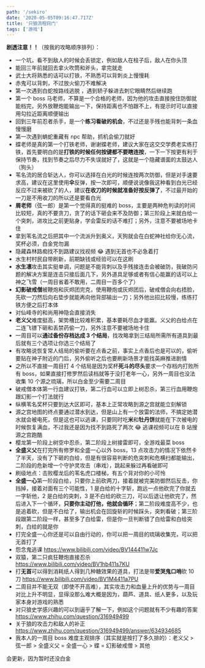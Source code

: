 ```yaml
---
path: '/sekiro'
date: '2020-05-05T09:16:47.717Z'
title: '只狼流程窍门'
tags: ['游戏']
---
```


**剧透注意！！**（按我的攻略顺序排列）：

- 一个坑，看不到敌人的时候会丢锁定，例如敌人在柱子后，敌人在你头顶
- 能回三年前就回去拿火吹筒和斧头，拿完就走
- 武士大将熟悉的话可以打铁，不熟悉可以背刺炎上慢慢耗
- 赤鬼可以背刺，不过放火偷刀不难解决
- 第一次遇到白蛇按路线逃脱 ，遇到轿子躲进去刺它眼睛然后继续跑
- 第一个 boss 马老师，不算是一个合格的老师，因为他的攻击直接按住防御就能档完，另外放鞭炮能输出一下，保持距离也不怕跟不上，有提示时可以直接用勾拉近距离顺便输出
- 回到三年前忍者杀手，是一个**练习看破的机会**，不过还是手残也能背刺一条血慢慢磨
- 第一次遇到蚺蛇重藏有 npc 帮助，抓机会偷刀就好
- 蝶老师是真的第一个打铁老师，谢谢蝶老师，建议大家在这交交学费老实练打铁，首先要明白的是**打铁的时候任何按键都不要瞎连按**，一下一下按更有利于保持节奏，找到节奏之后尽力不失误就好了，这就是一个隐藏谱面的太鼓达人（狗头）
- 苇名流的居合斩达人，你可以选择在白光的时候连按两次防御，但是对手速要求高，建议在这里使用**伞**反弹，按一次即可，顺便说说像我这种看到白光已经反应不过来被砍了的人，建议**在收刀的时候就准备好按反弹了**，不过最开始的一刀是不用收刀的所以还是要看白光
- **屑老师**（弦一郎）是第一个觉得真的挺难的 boss，主要是两种危判读的时间比较短，真的不要贪刀，贪了的话下砸会来不及防御；第三阶段上来就白给一个突刺，进攻比之前更贴身，学会雷反的话不难打；另外，注意不要被场地卡住
- 拿到苇名流之后把其中一个流派升到奥义，天狗就会在白蛇神社给你无心流，奖杯必须，白金党勿漏
- 隐藏森林路痴找不到路建议找视频 😂 遇到无首也不必急着打
- 水生村村民自带刷新，前期缺钱或经验可以在这刷
- **水生凛**攻击其实挺单调，问题是不能背刺以及手残接连击会被破防，我破防问题的解决方案是连击只接后面几下，另外道具足够或者有信心能赢的话可以上神之飞雪（一周目省着不敢用，二周目一百多个了）
- **幻影破戒僧**被鞭炮和灰烬团完克，使用鞭炮或灰烬团后，破戒僧会向右捂脸，先砍一刀然后向右垫步就能再向他背部输出一刀；另外他出招比较慢，练练打铁方便之后打本体
- 对仙峰寺的和尚用神隐会直接消失
- **老义父**难度挺高，架势槽比较难积累，基本要耗尽血才能赢。义父的白给点在二连飞镖下砸和丢禁药偷一刀，另外注意不要被场地卡住
- 一周目可以**通过备份存档达成 3 个结局**，找攻略拿到三结局所需所有道具到最后就有三个选项让你选三个结局了
- 有攻略说恢复常人结局的偷听要在点香之前，事实上点香后也是可以的，偷听要贴在神子附近的门后，另外偷听之后也要刷新场景才能找英麻推进剧情
- 之所以不直接一周目打 4 个结局是因为奖杯**死斗的尽头**要求一个存档内打败所有 boss，如果直接打修罗然后读档就等于没打老年一心，另外一周目也没法收集 10 个源之琉璃，所以白金至少需要二周目
- 破戒僧本体第一行血建议打铁，第二行血可以立即上树忍杀，第三行血用鞭炮跟幻影一个打法就行
- 纵横苇名奖杯只要到达大区即可，基本上正常攻略到源之宫就能立刻解锁
- 源之宫地图的终点要通过潜水到达，但是山上有一个放雷的法师，不搞定她潜水就会被电死，但是这也可以逃课，只要同时吃**米**和**牡丹饼**就能在下次被电的时候恢复满血，不过我还是因为找不到路死了两次 😂 逃课视频可以在 B 站搜源之宫跑酷
- 樱龙第一阶段上树空中忍杀，第二阶段上树接雷即可，全游戏最菜 boss
- **全盛义父**在打完所有修罗和全盛一心以外 boss，13 点攻击力的情况下依然卡了半天，没有了下砸的白给，但是有很容易判断的危突刺和危横扫都能输出，二阶段的危新增一个守护灵攻击（串戏），跳起来躲过再看破即可
- 刷级地点：击败樱龙后的苇名虎口楼梯，有五个背对你的小可怜
- **全盛一心**第一阶段白给，只要你上前砍两刀，接着就被完美防御然后反击，你挡掉，接着对面有三个可能性，1 是白给的十字斩，跑远一点他砍完了你就去一字斩他，2 是白给的突刺，3 是不白给的砍三刀，可以后退让他砍完了，然后进入下一个循环，**只要你主动打他，他就会循环**；第二阶段难度高不少，也是追着砍，但是不白给了，输出机会在回旋斩的时候踩头，突刺看破；第三阶段跟第二阶段一样，甚至多了白给雷，但是你一旦判断错了白给雷和白给突刺，白给的就是你
- 打完全盛一心你还是可以自由行动的，你可以把一周目的琉璃收集完，可以把无首打了
- 怨念鬼逃课 https://www.bilibili.com/video/BV144411w7Jc
- 双猿，第二只疯狂鞭炮直接忍杀 https://www.bilibili.com/video/BV1hb411s7KU
- 打**无首**可以得到消耗纸人得到几种糖效果的道具，打法是带**爱哭鬼口哨**砍 10 刀 https://www.bilibili.com/video/BV1M4411a7PU
- 二周目并不能无双（即使不开高难），其实攻击力和血量上升的优势与一周目对比上升不明显，显得没那么难大概是因为，葫芦、道具、纸人更多，以及玩家本身对游戏的熟悉
- 对只狼史学感兴趣的可以到逼乎了解一下，例如这个问题就有不少有趣的答案 https://www.zhihu.com/question/316949499
- 关于狼的攻击力和敌人的补正 https://www.zhihu.com/question/316949499/answer/634934685
- 我本人的一周目 boss 难度主观排序（其实就是按打了多久排的）：老义父 > 弦一郎 > 全盛义父 = 全盛一心 > 蝶 = 幻影破戒僧 > 其他

会更新，因为暂时还没白金